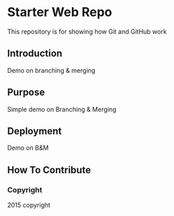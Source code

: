 # Starter Web Repo

This repository is for showing how Git and GitHub work

## Introduction
Demo on branching & merging


## Purpose
Simple demo on Branching & Merging

## Deployment
Demo on B&M

## How To Contribute

### Copyright
2015 copyright

